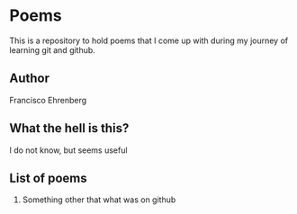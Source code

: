 # Poems

This is a repository to hold poems that I come up with during my journey of learning git and github.

## Author

Francisco Ehrenberg 

## What the hell is this?

I do not know, but seems useful

## List of poems
1. Something other that what was on github
